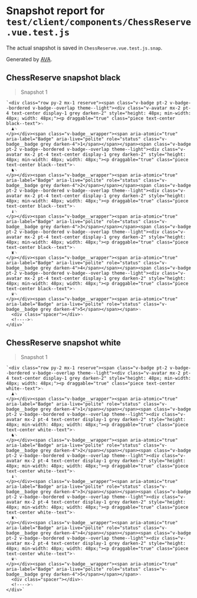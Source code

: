 # Snapshot report for `test/client/components/ChessReserve.vue.test.js`

The actual snapshot is saved in `ChessReserve.vue.test.js.snap`.

Generated by [AVA](https://avajs.dev).

## ChessReserve snapshot black

> Snapshot 1

    `<div class="row py-2 mx-1 reserve"><span class="v-badge pt-2 v-badge--bordered v-badge--overlap theme--light"><div class="v-avatar mx-2 pt-4 text-center display-1 grey darken-2" style="height: 48px; min-width: 48px; width: 48px;"><p draggable="true" class="piece text-center black--text">␊
      ♟␊
    </p></div><span class="v-badge__wrapper"><span aria-atomic="true" aria-label="Badge" aria-live="polite" role="status" class="v-badge__badge grey darken-4">1</span></span></span><span class="v-badge pt-2 v-badge--bordered v-badge--overlap theme--light"><div class="v-avatar mx-2 pt-4 text-center display-1 grey darken-2" style="height: 48px; min-width: 48px; width: 48px;"><p draggable="true" class="piece text-center black--text">␊
      ♞␊
    </p></div><span class="v-badge__wrapper"><span aria-atomic="true" aria-label="Badge" aria-live="polite" role="status" class="v-badge__badge grey darken-4">2</span></span></span><span class="v-badge pt-2 v-badge--bordered v-badge--overlap theme--light"><div class="v-avatar mx-2 pt-4 text-center display-1 grey darken-2" style="height: 48px; min-width: 48px; width: 48px;"><p draggable="true" class="piece text-center black--text">␊
      ♝␊
    </p></div><span class="v-badge__wrapper"><span aria-atomic="true" aria-label="Badge" aria-live="polite" role="status" class="v-badge__badge grey darken-4">3</span></span></span><span class="v-badge pt-2 v-badge--bordered v-badge--overlap theme--light"><div class="v-avatar mx-2 pt-4 text-center display-1 grey darken-2" style="height: 48px; min-width: 48px; width: 48px;"><p draggable="true" class="piece text-center black--text">␊
      ♜␊
    </p></div><span class="v-badge__wrapper"><span aria-atomic="true" aria-label="Badge" aria-live="polite" role="status" class="v-badge__badge grey darken-4">4</span></span></span><span class="v-badge pt-2 v-badge--bordered v-badge--overlap theme--light"><div class="v-avatar mx-2 pt-4 text-center display-1 grey darken-2" style="height: 48px; min-width: 48px; width: 48px;"><p draggable="true" class="piece text-center black--text">␊
      ♛␊
    </p></div><span class="v-badge__wrapper"><span aria-atomic="true" aria-label="Badge" aria-live="polite" role="status" class="v-badge__badge grey darken-4">5</span></span></span>␊
      <div class="spacer"></div>␊
      <!---->␊
    </div>`

## ChessReserve snapshot white

> Snapshot 1

    `<div class="row py-2 mx-1 reserve"><span class="v-badge pt-2 v-badge--bordered v-badge--overlap theme--light"><div class="v-avatar mx-2 pt-4 text-center display-1 grey darken-2" style="height: 48px; min-width: 48px; width: 48px;"><p draggable="true" class="piece text-center white--text">␊
      ♟␊
    </p></div><span class="v-badge__wrapper"><span aria-atomic="true" aria-label="Badge" aria-live="polite" role="status" class="v-badge__badge grey darken-4">1</span></span></span><span class="v-badge pt-2 v-badge--bordered v-badge--overlap theme--light"><div class="v-avatar mx-2 pt-4 text-center display-1 grey darken-2" style="height: 48px; min-width: 48px; width: 48px;"><p draggable="true" class="piece text-center white--text">␊
      ♞␊
    </p></div><span class="v-badge__wrapper"><span aria-atomic="true" aria-label="Badge" aria-live="polite" role="status" class="v-badge__badge grey darken-4">2</span></span></span><span class="v-badge pt-2 v-badge--bordered v-badge--overlap theme--light"><div class="v-avatar mx-2 pt-4 text-center display-1 grey darken-2" style="height: 48px; min-width: 48px; width: 48px;"><p draggable="true" class="piece text-center white--text">␊
      ♝␊
    </p></div><span class="v-badge__wrapper"><span aria-atomic="true" aria-label="Badge" aria-live="polite" role="status" class="v-badge__badge grey darken-4">3</span></span></span><span class="v-badge pt-2 v-badge--bordered v-badge--overlap theme--light"><div class="v-avatar mx-2 pt-4 text-center display-1 grey darken-2" style="height: 48px; min-width: 48px; width: 48px;"><p draggable="true" class="piece text-center white--text">␊
      ♜␊
    </p></div><span class="v-badge__wrapper"><span aria-atomic="true" aria-label="Badge" aria-live="polite" role="status" class="v-badge__badge grey darken-4">4</span></span></span><span class="v-badge pt-2 v-badge--bordered v-badge--overlap theme--light"><div class="v-avatar mx-2 pt-4 text-center display-1 grey darken-2" style="height: 48px; min-width: 48px; width: 48px;"><p draggable="true" class="piece text-center white--text">␊
      ♛␊
    </p></div><span class="v-badge__wrapper"><span aria-atomic="true" aria-label="Badge" aria-live="polite" role="status" class="v-badge__badge grey darken-4">5</span></span></span>␊
      <div class="spacer"></div>␊
      <!---->␊
    </div>`
